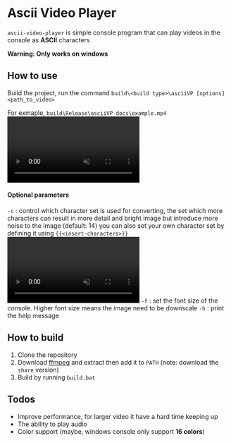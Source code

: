 # Ascii Video Player
`ascii-video-player` is simple console program that can play videos in the console as **ASCII** characters

**Warning: Only works on windows**

## How to use
Build the project, run the command
`build\<build type>\asciiVP [options] <path_to_video>`

For exmaple, `build\Release\asciiVP docs\example.mp4`
<video src="https://github.com/YarNix/ascii-video-player/assets/123532664/6456c972-7c84-4cf5-894d-7c1c55cfb18c" muted autoplay title="example"></video>
#### Optional parameters
`-c` : control which character set is used for converting, the set which more characters can result in more detail and bright image but introduce more noise to the image (default: 14)
you can also set your own character set by defining it using `{{<insert-characters>}}`
<video src="https://github.com/YarNix/ascii-video-player/assets/123532664/8ac39550-bd08-4091-8ee3-3b408fb40966" muted autoplay title="sample_size_showcase"></video>
`-f` : set the font size of the console. Higher font size means the image need to be downscale
`-h` : print the help message
## How to build
1. Clone the repository
2. Download [ffmpeg](https://ffmpeg.org/download.html#build-windows) and extract then add it to `PATH` (note: download the `share` version)
3. Build by running `build.bat`

## Todos
- Improve performance, for larger video it have a hard time keeping up
- The ability to play audio
- Color support (maybe, windows console only support **16 colors**)

